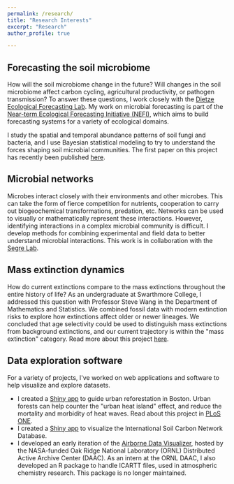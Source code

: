 ```yaml
---
permalink: /research/
title: "Research Interests"
excerpt: "Research"
author_profile: true

---
```


## Forecasting the soil microbiome
How will the soil microbiome change in the future? Will changes in the soil microbiome affect carbon cycling, agricultural productivity, or pathogen transmission?
To answer these questions, I work closely with the [Dietze Ecological Forecasting Lab](http://people.bu.edu/dietze/index.html). My work on microbial forecasting is part of the [Near-term Ecological Forecasting Initiative (NEFI)](http://people.bu.edu/dietze/index.html#nefi), which aims to build forecasting systems for a variety of ecological domains.

I study the spatial and temporal abundance patterns of soil fungi and bacteria, and I use Bayesian statistical modeling to try to understand the forces shaping soil microbial communities. The first paper on this project has recently been published [here](link).

## Microbial networks
Microbes interact closely with their environments and other microbes. This can take the form of fierce competition for nutrients, cooperation to carry out biogeochemical transformations, predation, etc. Networks can be used to visually or mathematically represent these interactions. However, identifying interactions in a complex microbial community is difficult. I develop methods for combining experimental and field data to better understand microbial interactions. This work is in collaboration with the [Segre Lab](https://www.bu.edu/segrelab/). 

## Mass extinction dynamics 
How do current extinctions compare to the mass extinctions throughout the entire history of life? As an undergraduate at Swarthmore College, I addressed this question with Professor Steve Wang in the Department of Mathematics and Statistics. We combined fossil data with modern extinction risks to explore how extinctions affect older or newer lineages. We concluded that age selectivity could be used to distinguish mass extinctions from background extinctions, and our current trajectory is within the "mass extinction" category. Read more about this project [here](https://www.swarthmore.edu/news-events/decoding-extinction).

## Data exploration software
For a variety of projects, I've worked on web applications and software to help visualize and explore datasets. 
* I created a [Shiny app](https://zoeywerbin.shinyapps.io/Boston_trees/) to guide urban reforestation in Boston. Urban forests can help counter the "urban heat island" effect, and reduce the mortality and morbidity of heat waves. Read about this project in [PLoS ONE](https://doi.org/10.1371/journal.pone.0224959).
* I created a [Shiny app](https://zoeywerbin.shinyapps.io/ISCN-explore/) to visualize the International Soil Carbon Network Database.
* I developed an early iteration of the [Airborne Data Visualizer](https://daac.ornl.gov/SERVICES/guides/Airborne_RShiny_App.html), hosted by the NASA-funded Oak Ridge National Laboratory (ORNL) Distributed Active Archive Center (DAAC). As an intern at the ORNL DAAC, I also developed an R package to handle ICARTT files, used in atmospheric chemistry research. This package is no longer maintained.
